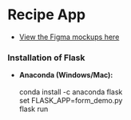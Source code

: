 # Recipe App

* [View the Figma mockups here](https://www.figma.com/file/rKCVOp70tLCvjTWdO5pVeW/Recipe?node-id=0%3A1)
 ### Installation of Flask	
* **Anaconda (Windows/Mac):**	
    <br>
    conda install -c anaconda flask	
    <br>
     set FLASK_APP=form_demo.py
     <br>
     flask run
